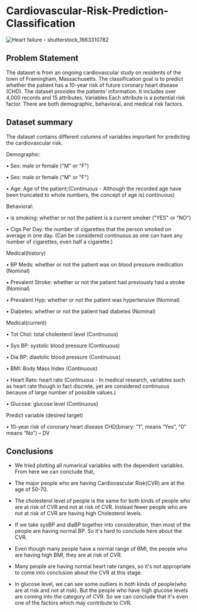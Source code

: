 # Cardiovascular-Risk-Prediction-Classification
![Heart failure - shutterstock_1663310782](https://user-images.githubusercontent.com/102784806/208307488-57127cbc-4fe3-4b46-8707-a65f6648bbb5.jpg)

## Problem Statement

The dataset is from an ongoing cardiovascular study on residents of the town of Framingham, Massachusetts. The classification goal is to predict whether the patient has a 10-year risk of future coronary heart disease (CHD). The dataset provides the patients’ information. It includes over 4,000 records and 15 attributes. Variables Each attribute is a potential risk factor. There are both demographic, behavioral, and medical risk factors.

## Dataset summary

The dataset contains different columns of variables important for predicting the cardiovascular risk.

Demographic:

• Sex: male or female ("M" or "F")

• Sex: male or female ("M" or "F")

• Age: Age of the patient;(Continuous - Although the recorded age
    have been truncated to whole numbers, the concept of age is( continuous)

Behavioral:

• is smoking: whether or not the patient is a current smoker ("YES" or "NO")

• Cigs Per Day: the number of cigarettes that the person smoked on average in one day. (Can be considered continuous as one can have any number of cigarettes, even       half a cigarette.)
   
Medical(history)

 • BP Meds: whether or not the patient was on blood pressure medication (Nominal)

 • Prevalent Stroke: whether or not the patient had previously had a stroke (Nominal)

 • Prevalent Hyp: whether or not the patient was hypertensive (Nominal)

 • Diabetes: whether or not the patient had diabetes (Nominal)

Medical(current)

 • Tot Chol: total cholesterol level (Continuous)

 • Sys BP: systolic blood pressure (Continuous)

 • Dia BP: diastolic blood pressure (Continuous)

 • BMI: Body Mass Index (Continuous)

 • Heart Rate: heart rate (Continuous - In medical research, variables such as heart rate though in fact discrete, yet are considered continuous because of large         number of possible values.)

 • Glucose: glucose level (Continuous)

Predict variable (desired target)

 • 10-year risk of coronary heart disease CHD(binary: “1”, means “Yes”, “0” means “No”) – DV  

## Conclusions

* We tried plotting all numerical variables with the dependent variables. From here we can conclude that,

* The major people who are having Cardiovascular Risk(CVR) are at the age of 50-70.

* The cholesterol level of people is the same for both kinds of people who are at risk of CVR and not at risk of CVR. Instead fewer people who are not at risk of CVR are having high Cholesterol levels.

* If we take sysBP and diaBP together into consideration, then most of the people are having normal BP. So it's hard to conclude here about the CVR.

* Even though many people have a normal range of BMI, the people who are having high BMI, they are at risk of CVR.

* Many people are having normal heart rate ranges, so it's not appropriate to come into conclusion about the CVR at this stage.

* In glucose level, we can see some outliers in both kinds of people(who are at risk and not at risk). But the people who have high glucose levels are coming into the category of CVR. So we can conclude that it's even one of the factors which may contribute to CVR.

